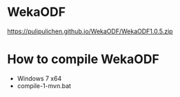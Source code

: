 # WekaODF

https://pulipulichen.github.io/WekaODF/WekaODF1.0.5.zip

# How to compile WekaODF

- Windows 7 x64
- compile-1-mvn.bat